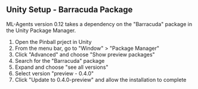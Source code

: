 ## Unity Setup - Barracuda Package

ML-Agents version 0.12 takes a dependency on the "Barracuda" package in the Unity Package Manager. 

1. Open the Pinball prject in Unity
1. From the menu bar, go to "Window" > "Package Manager"
1. Click "Advanced" and choose "Show preview packages"
1. Search for the "Barracuda" package
1. Expand and choose "see all versions"
1. Select version "preview - 0.4.0"
1. Click "Update to 0.4.0-preview" and allow the installation to complete
